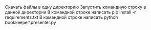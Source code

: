 Скачать файлы в одну директорию
Запустить командную строку в данной директории
В командной строке написать pip install -r requirements.txt
В командной строке написать python bookkeeper\presenter.py
